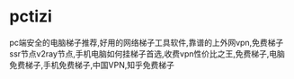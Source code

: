 # pctizi
pc端安全的电脑梯子推荐,好用的网络梯子工具软件,靠谱的上外网vpn,免费梯子ssr节点v2ray节点,手机电脑如何挂梯子首选,收费vpn性价比之王,免费梯子,电脑免费梯子,手机免费梯子,中国VPN,知乎免费梯子
